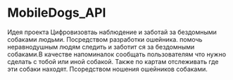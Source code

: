 # MobileDogs_API
Идея проекта
Цифровизовтаь наблюдение и заботай за бездомными собаками людьми. Посредством разработки ошейника.
помочь неравнодушным людям следить и заботит ся за бездомными собаками.В качестве напоминалок сообщать пользователям что нужно сделать с тобой или иной собакой. Также по картам отслеживать где эти собаки находят. Псоредством ношения ошейников собаками.
